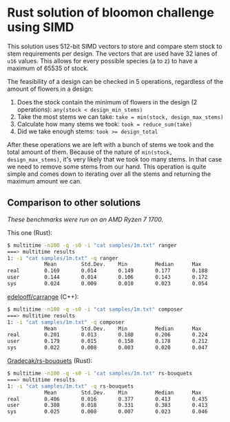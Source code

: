 # Rust solution of bloomon challenge using SIMD

This solution uses 512-bit SIMD vectors to store and compare stem stock to stem
requirements per design. The vectors that are used have 32 lanes of `u16` values. This
allows for every possible species (a to z) to have a maximum of 65535 of stock.

The feasibility of a design can be checked in 5 operations, regardless of the amount of
flowers in a design:

1. Does the stock contain the minimum of flowers in the design (2 operations): `any(stock < design_min_stems)`
2. Take the most stems we can take: `take = min(stock, design_max_stems)`
3. Calculate how many stems we took: `took = reduce_sum(take)`
4. Did we take enough stems: `took >= design_total`

After these operations we are left with a bunch of stems we took and the total amount
of them. Because of the nature of `min(stock, design_max_stems)`, it's very likely that
we took too many stems. In that case we need to remove some stems from our hand. This
operation is quite simple and comes down to iterating over all the stems and returning
the maximum amount we can.

## Comparison to other solutions

*These benchmarks were run on an AMD Ryzen 7 1700.*

This one (Rust):

```bash
$ multitime -n100 -q -s0 -i "cat samples/1m.txt" ranger
===> multitime results
1: -i "cat samples/1m.txt" -q ranger
            Mean        Std.Dev.    Min         Median      Max
real        0.169       0.014       0.149       0.177       0.188
user        0.144       0.014       0.106       0.143       0.172
sys         0.024       0.009       0.010       0.023       0.054
```

[edelooff/carrange](https://github.com/edelooff/carrange) (C++):

```bash
$ multitime -n100 -q -s0 -i "cat samples/1m.txt" composer
===> multitime results
1: -i "cat samples/1m.txt" -q composer
            Mean        Std.Dev.    Min         Median      Max
real        0.201       0.013       0.180       0.206       0.224
user        0.179       0.015       0.150       0.178       0.212
sys         0.022       0.008       0.003       0.020       0.047
```

[Gradecak/rs-bouquets](https://github.com/Gradecak/rs-bouquets) (Rust):

```bash
$ multitime -n100 -q -s0 -i "cat samples/1m.txt" rs-bouquets
===> multitime results
1: -i "cat samples/1m.txt" -q rs-bouquets
            Mean        Std.Dev.    Min         Median      Max
real        0.406       0.016       0.377       0.413       0.435
user        0.380       0.018       0.331       0.383       0.413
sys         0.025       0.008       0.007       0.023       0.046
```

